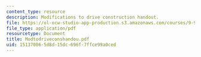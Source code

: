 ```yaml
---
content_type: resource
description: Modifications to drive construction handout.
file: https://ol-ocw-studio-app-production.s3.amazonaws.com/courses/9-96-experimental-methods-of-adjustable-tetrode-array-neurophysiology-january-iap-2001/151370065d8d15dc696f7ffce99a0ced_Modtodriveconshandou.pdf
file_type: application/pdf
resourcetype: Document
title: Modtodriveconshandou.pdf
uid: 15137006-5d8d-15dc-696f-7ffce99a0ced
---
```


